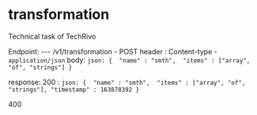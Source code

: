 # transformation

Technical task of TechRivo

Endpoint:
--- /v1/transformation - POST
header : Content-type - `application/json`
body: ```json:
          { 
          "name" : "smth", 
          "items" : ["array", "of", "strings"]
          }```
          
response: 
    200 : 
        ```json:
             { 
             "name" : "smth", 
              "items" : ["array", "of", "strings"],
              "timestamp" : 163878392
              }```
              
   400
